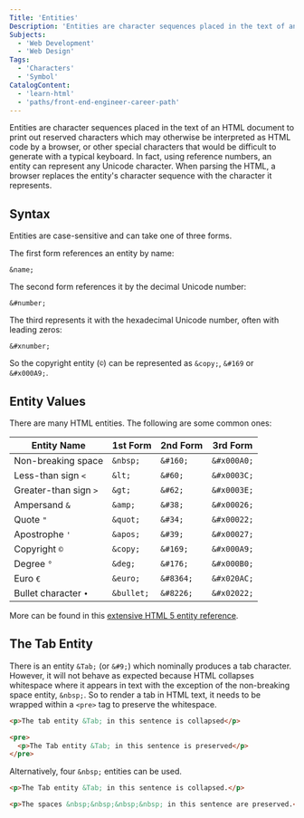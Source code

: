 ```yaml
---
Title: 'Entities'
Description: 'Entities are character sequences placed in the text of an HTML document to print out reserved or other special characters.'
Subjects:
  - 'Web Development'
  - 'Web Design'
Tags:
  - 'Characters'
  - 'Symbol'
CatalogContent:
  - 'learn-html'
  - 'paths/front-end-engineer-career-path'
---
```


Entities are character sequences placed in the text of an HTML document to print out reserved characters which may otherwise be interpreted as HTML code by a browser, or other special characters that would be difficult to generate with a typical keyboard. In fact, using reference numbers, an entity can represent any Unicode character. When parsing the HTML, a browser replaces the entity's character sequence with the character it represents.

## Syntax

Entities are case-sensitive and can take one of three forms.

The first form references an entity by name:

```pseudo
&name;
```

The second form references it by the decimal Unicode number:

```pseudo
&#number;
```

The third represents it with the hexadecimal Unicode number, often with leading zeros:

```pseudo
&#xnumber;
```

So the copyright entity (`©`) can be represented as `&copy;`, `&#169` or `&#x000A9;`.

## Entity Values

There are many HTML entities. The following are some common ones:

| Entity Name           | 1st Form   | 2nd Form  | 3rd Form    |
| --------------------- | ---------- | --------- | ----------- |
| Non-breaking space    | `&nbsp;`   | `&#160;`  | `&#x000A0;` |
| Less-than sign `<`    | `&lt;`     | `&#60;`   | `&#x0003C;` |
| Greater-than sign `>` | `&gt;`     | `&#62;`   | `&#x0003E;` |
| Ampersand `&`         | `&amp;`    | `&#38;`   | `&#x00026;` |
| Quote `"`             | `&quot;`   | `&#34;`   | `&#x00022;` |
| Apostrophe `'`        | `&apos;`   | `&#39;`   | `&#x00027;` |
| Copyright `©`         | `&copy;`   | `&#169;`  | `&#x000A9;` |
| Degree `°`            | `&deg;`    | `&#176;`  | `&#x000B0;` |
| Euro `€`              | `&euro;`   | `&#8364;` | `&#x020AC;` |
| Bullet character `•`  | `&bullet;` | `&#8226;` | `&#x02022;` |

More can be found in this [extensive HTML 5 entity reference](https://dev.w3.org/html5/html-author/charref).

## The Tab Entity

There is an entity `&Tab;` (or `&#9;`) which nominally produces a tab character. However, it will not behave as expected because HTML collapses whitespace where it appears in text with the exception of the non-breaking space entity, `&nbsp;`. So to render a tab in HTML text, it needs to be wrapped within a `<pre>` tag to preserve the whitespace.

```html
<p>The tab entity &Tab; in this sentence is collapsed</p>

<pre>
  <p>The Tab entity &Tab; in this sentence is preserved</p>
</pre>
```

Alternatively, four `&nbsp;` entities can be used.

```html
<p>The Tab entity &Tab; in this sentence is collapsed.</p>

<p>The spaces &nbsp;&nbsp;&nbsp;&nbsp; in this sentence are preserved.</p>
```

